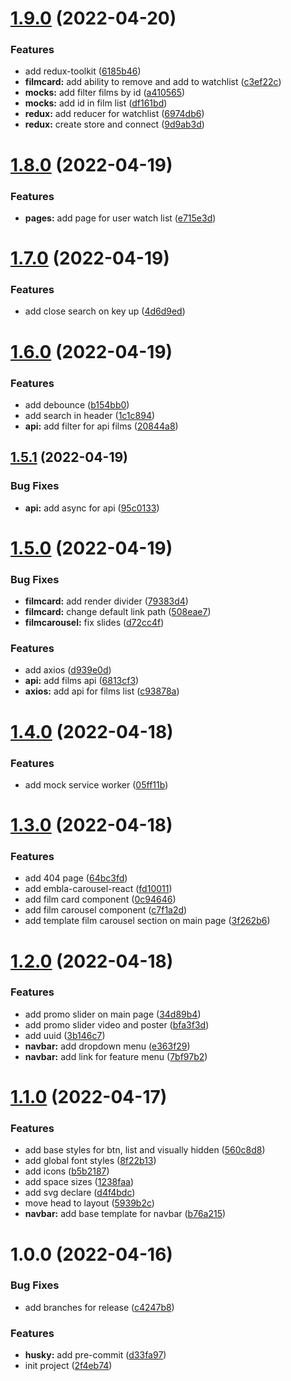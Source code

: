# [1.9.0](https://github.com/nblackninja/kinopoisk/compare/v1.8.0...v1.9.0) (2022-04-20)


### Features

* add redux-toolkit ([6185b46](https://github.com/nblackninja/kinopoisk/commit/6185b464e6c21a660947f05d824a52a6b28e10ed))
* **filmcard:** add ability to remove and add to watchlist ([c3ef22c](https://github.com/nblackninja/kinopoisk/commit/c3ef22c35d8298a4d742a03680e122be70989120))
* **mocks:** add filter films by id ([a410565](https://github.com/nblackninja/kinopoisk/commit/a410565935a6d19b2fb5011b1a35ddd55f64bff3))
* **mocks:** add id in film list ([df161bd](https://github.com/nblackninja/kinopoisk/commit/df161bd6fab838b5db4f865986681216e4154874))
* **redux:** add reducer for watchlist ([6974db6](https://github.com/nblackninja/kinopoisk/commit/6974db67afc2c02cce85a408ffa6d20716450d89))
* **redux:** create store and connect ([9d9ab3d](https://github.com/nblackninja/kinopoisk/commit/9d9ab3d177a8a1f8b754d4a3e8bcc08b0f17e1f5))

# [1.8.0](https://github.com/nblackninja/kinopoisk/compare/v1.7.0...v1.8.0) (2022-04-19)


### Features

* **pages:** add page for user watch list ([e715e3d](https://github.com/nblackninja/kinopoisk/commit/e715e3d768fc2ef1806968281c25272f946cf9d8))

# [1.7.0](https://github.com/nblackninja/kinopoisk/compare/v1.6.0...v1.7.0) (2022-04-19)


### Features

* add close search on key up ([4d6d9ed](https://github.com/nblackninja/kinopoisk/commit/4d6d9edfb016a885e336076d6e762d47ed0d6d74))

# [1.6.0](https://github.com/nblackninja/kinopoisk/compare/v1.5.1...v1.6.0) (2022-04-19)


### Features

* add debounce ([b154bb0](https://github.com/nblackninja/kinopoisk/commit/b154bb08ebf8079c23ae4b2026b9144e3dac5a40))
* add search in header ([1c1c894](https://github.com/nblackninja/kinopoisk/commit/1c1c8941456074de6cdce6ed24f6ad5425011d28))
* **api:** add filter for api films ([20844a8](https://github.com/nblackninja/kinopoisk/commit/20844a83811996ba40a8fdc4c81e6b047dca5c0a))

## [1.5.1](https://github.com/nblackninja/kinopoisk/compare/v1.5.0...v1.5.1) (2022-04-19)


### Bug Fixes

* **api:** add async for api ([95c0133](https://github.com/nblackninja/kinopoisk/commit/95c013311ab54739297abcc11443ff4389065890))

# [1.5.0](https://github.com/nblackninja/kinopoisk/compare/v1.4.0...v1.5.0) (2022-04-19)


### Bug Fixes

* **filmcard:** add render divider ([79383d4](https://github.com/nblackninja/kinopoisk/commit/79383d4e8a5eedab93f134c8b680420a0290f9a3))
* **filmcard:** change default link path ([508eae7](https://github.com/nblackninja/kinopoisk/commit/508eae79dae3cd4b4a1ca46e6db7fdddac1f98aa))
* **filmcarousel:** fix slides ([d72cc4f](https://github.com/nblackninja/kinopoisk/commit/d72cc4f7e892418c4de9a6f1a834e29391299882))


### Features

* add axios ([d939e0d](https://github.com/nblackninja/kinopoisk/commit/d939e0d2e03c6674479bb7dece8da6b65ae0afcd))
* **api:** add films api ([6813cf3](https://github.com/nblackninja/kinopoisk/commit/6813cf3b2c216fd7e00ee38b368341ab490fbe34))
* **axios:** add api for films list ([c93878a](https://github.com/nblackninja/kinopoisk/commit/c93878a00c6e8a584ceef8aaeaee79e98b2cb97d))

# [1.4.0](https://github.com/nblackninja/kinopoisk/compare/v1.3.0...v1.4.0) (2022-04-18)


### Features

* add mock service worker ([05ff11b](https://github.com/nblackninja/kinopoisk/commit/05ff11bb37e760544ac996742c9f0adaaceb5b7f))

# [1.3.0](https://github.com/nblackninja/kinopoisk/compare/v1.2.0...v1.3.0) (2022-04-18)


### Features

* add 404 page ([64bc3fd](https://github.com/nblackninja/kinopoisk/commit/64bc3fd971fd29653b7d0e0267dbd652ac93c6bb))
* add embla-carousel-react ([fd10011](https://github.com/nblackninja/kinopoisk/commit/fd10011728d4bda7c1e6cbf1c4d698c9a65a9006))
* add film card component ([0c94646](https://github.com/nblackninja/kinopoisk/commit/0c94646d68fd7d767eae6ee621eff094f3a5d4a5))
* add film carousel component ([c7f1a2d](https://github.com/nblackninja/kinopoisk/commit/c7f1a2d841397cada04a12626f659c82b29f107e))
* add template film carousel section on main page ([3f262b6](https://github.com/nblackninja/kinopoisk/commit/3f262b648f24f227b80ae5dee46c2ae5ab2d4758))

# [1.2.0](https://github.com/nblackninja/kinopoisk/compare/v1.1.0...v1.2.0) (2022-04-18)


### Features

* add promo slider on main page ([34d89b4](https://github.com/nblackninja/kinopoisk/commit/34d89b40640f3fd558845b4c83b481cd20b183de))
* add promo slider video and poster ([bfa3f3d](https://github.com/nblackninja/kinopoisk/commit/bfa3f3d59ff71766c44b9fb1464f78dc0b26efab))
* add uuid ([3b146c7](https://github.com/nblackninja/kinopoisk/commit/3b146c7b08dfa1c20b8c0857318f9b3751abbd82))
* **navbar:** add dropdown menu ([e363f29](https://github.com/nblackninja/kinopoisk/commit/e363f293aea6b165422165011b9b2211b1d8ebe4))
* **navbar:** add link for feature menu ([7bf97b2](https://github.com/nblackninja/kinopoisk/commit/7bf97b22b286078324d9e8a881dabd856aa9876d))

# [1.1.0](https://github.com/nblackninja/kinopoisk/compare/v1.0.0...v1.1.0) (2022-04-17)


### Features

* add base styles for btn, list and visually hidden ([560c8d8](https://github.com/nblackninja/kinopoisk/commit/560c8d872124f8826cbe34f7eaf8f2965bead5d9))
* add global font styles ([8f22b13](https://github.com/nblackninja/kinopoisk/commit/8f22b13e08114062f8e2c2365e1211b8f215ee72))
* add icons ([b5b2187](https://github.com/nblackninja/kinopoisk/commit/b5b21878bc1971129635febf41d699a6f2f45b2d))
* add space sizes ([1238faa](https://github.com/nblackninja/kinopoisk/commit/1238faa4c525f322e439701bab56a94f3efc9f40))
* add svg declare ([d4f4bdc](https://github.com/nblackninja/kinopoisk/commit/d4f4bdc59fe4bf0e212ffcf1486174e0a3bb11b4))
* move head to layout ([5939b2c](https://github.com/nblackninja/kinopoisk/commit/5939b2cff2f73cd16b2c8c71c7d2e30ab065359a))
* **navbar:** add base template for navbar ([b76a215](https://github.com/nblackninja/kinopoisk/commit/b76a21538474dc2311addd5c98a60200eb13c825))

# 1.0.0 (2022-04-16)


### Bug Fixes

* add branches for release ([c4247b8](https://github.com/nblackninja/kinopoisk/commit/c4247b88e103c496267d5ffca28efca621acf585))


### Features

* **husky:** add pre-commit ([d33fa97](https://github.com/nblackninja/kinopoisk/commit/d33fa97887a858193a69fac8df2c30113dfa65d0))
* init project ([2f4eb74](https://github.com/nblackninja/kinopoisk/commit/2f4eb749ff00d9168c2e094fe0fd46d3968dc0e0))
